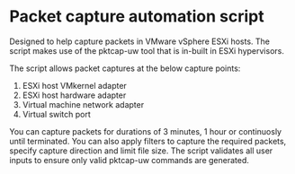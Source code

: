 # Packet capture automation script

Designed to help capture packets in VMware vSphere ESXi hosts. The script makes use of the pktcap-uw tool that is in-built in ESXi hypervisors.

The script allows packet captures at the below capture points:
1. ESXi host VMkernel adapter
2. ESXi host hardware adapter 
3. Virtual machine network adapter
4. Virtual switch port

You can capture packets for durations of 3 minutes, 1 hour or continuosly until terminated. You can also apply filters to capture the required packets, specify capture direction and limit file size.
The script validates all user inputs to ensure only valid pktcap-uw commands are generated.
